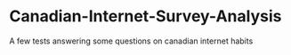 # Canadian-Internet-Survey-Analysis
A few tests answering some questions on canadian internet habits
